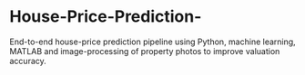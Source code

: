 # House-Price-Prediction-
End-to-end house-price prediction pipeline using Python, machine learning, MATLAB and image-processing of property photos to improve valuation accuracy.
